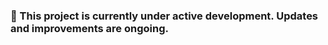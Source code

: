 <h3>🚧 This project is currently under active development. Updates and improvements are ongoing.</h3>
